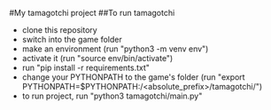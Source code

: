 #My tamagotchi project
##To run tamagotchi
* clone this repository
* switch into the game folder
* make an environment (run "python3 -m venv env")
* activate it (run "source env/bin/activate")
* run "pip install -r requirements.txt"
* change your PYTHONPATH to the game's folder (run "export PYTHONPATH=$PYTHONPATH:/<absolute_prefix>/tamagotchi/")
* to run project, run "python3 tamagotchi/main.py"